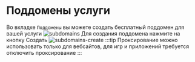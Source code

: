 # Поддомены услуги
Во вкладке `Поддомены` вы можете создать бесплатный поддомен для вашей услуги
![subdomains](https://file.mom/files/7fmbv2.png)
Для создания поддомена нажмите на кнопку Создать
![subdomains-create](https://file.mom/files/sj90dj.png)
:::tip
Проксирование можно использовать только для вебсайтов, для игр и приложений требуется отключить проксирование
:::